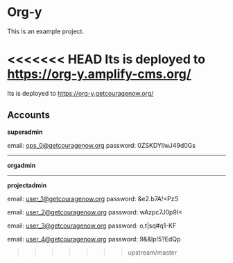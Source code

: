 # Org-y

This is an example project.

<<<<<<< HEAD
Its is deployed to https://org-y.amplify-cms.org/
=======
Its is deployed to https://org-y.getcouragenow.org/


## Accounts

**superadmin**

email: ops_0@getcouragenow.org
password: 0ZSKDYllwJ49d0Gs

---

**orgadmin**


---

**projectadmin**


email: user_1@getcouragenow.org
password: &e2.b7A!<PzS

email: user_2@getcouragenow.org
password: wAzpc7J0p9I<

email: user_3@getcouragenow.org
password: o,t|sq#q1-KF

email: user_4@getcouragenow.org
password: 9&&lp!5?EdQp
>>>>>>> upstream/master
